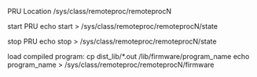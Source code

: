 PRU Location
/sys/class/remoteproc/remoteprocN

start PRU
echo start > /sys/class/remoteproc/remoteprocN/state

stop PRU
echo stop > /sys/class/remoteproc/remoteprocN/state

load compiled program:
cp dist_lib/*.out /lib/firmware/program_name
echo program_name > /sys/class/remoteproc/remoteprocN/firmware
